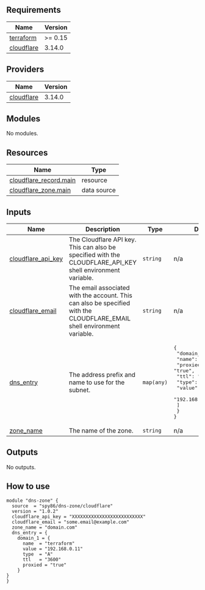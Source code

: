 <!-- BEGIN_TF_DOCS -->
## Requirements

| Name | Version |
|------|---------|
| <a name="requirement_terraform"></a> [terraform](#requirement\_terraform) | >= 0.15 |
| <a name="requirement_cloudflare"></a> [cloudflare](#requirement\_cloudflare) | 3.14.0 |

## Providers

| Name | Version |
|------|---------|
| <a name="provider_cloudflare"></a> [cloudflare](#provider\_cloudflare) | 3.14.0 |

## Modules

No modules.

## Resources

| Name | Type |
|------|------|
| [cloudflare_record.main](https://registry.terraform.io/providers/cloudflare/cloudflare/3.14.0/docs/resources/record) | resource |
| [cloudflare_zone.main](https://registry.terraform.io/providers/cloudflare/cloudflare/3.14.0/docs/data-sources/zone) | data source |

## Inputs

| Name | Description | Type | Default | Required |
|------|-------------|------|---------|:--------:|
| <a name="input_cloudflare_api_key"></a> [cloudflare\_api\_key](#input\_cloudflare\_api\_key) | The Cloudflare API key. This can also be specified with the CLOUDFLARE\_API\_KEY shell environment variable. | `string` | n/a | yes |
| <a name="input_cloudflare_email"></a> [cloudflare\_email](#input\_cloudflare\_email) | The email associated with the account. This can also be specified with the CLOUDFLARE\_EMAIL shell environment variable. | `string` | n/a | yes |
| <a name="input_dns_entry"></a> [dns\_entry](#input\_dns\_entry) | The address prefix and name to use for the subnet. | `map(any)` | <pre>{<br>  "domain_1": {<br>    "name": "terraform",<br>    "proxied": "true",<br>    "ttl": "3600",<br>    "type": "A",<br>    "value": [<br>      "192.168.0.11"<br>    ]<br>  }<br>}</pre> | no |
| <a name="input_zone_name"></a> [zone\_name](#input\_zone\_name) | The name of the zone. | `string` | n/a | yes |

## Outputs

No outputs.
<!-- END_TF_DOCS -->

## How to use
```
module "dns-zone" {
  source  = "spy86/dns-zone/cloudflare"
  version = "1.0.2"
  cloudflare_api_key = "XXXXXXXXXXXXXXXXXXXXXXXXXX"
  cloudflare_email = "some.email@example.com"
  zone_name = "domain.com"
  dns_entry = {
    domain_1 = {
      name  = "terraform"
      value = "192.168.0.11"
      type  = "A"
      ttl   = "3600"
      proxied = "true"
    }
}
}
```